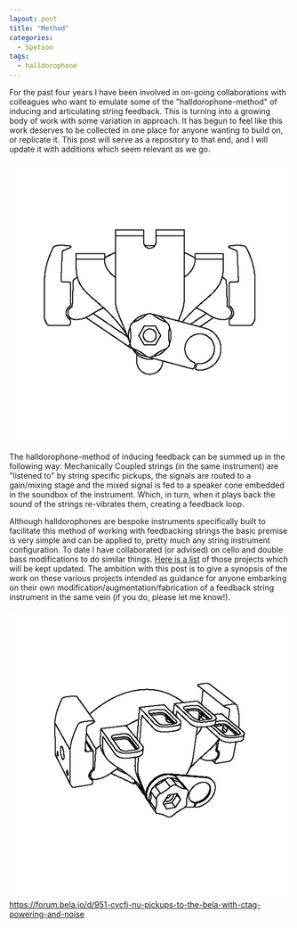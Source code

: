 ```yaml
---
layout: post
title: "Method"
categories:
  - Spetson
tags:
  - halldorophone
---
```

For the past four years I have been involved in on-going collaborations with colleagues who want to emulate some of the "halldorophone-method" of inducing and articulating string feedback. This is turning into a growing body of work with some variation in approach. It has begun to feel like this work deserves to be collected in one place for anyone wanting to build on, or replicate it. This post will serve as a repository to that end, and I will update it with additions which seem relevant as we go.

![Open hardware](/img/bracket1.jpg)

The halldorophone-method of inducing feedback can be summed up in the following way: Mechanically Coupled strings (in the same instrument) are "listened to" by string specific pickups, the signals are routed to a gain/mixing stage and the mixed signal is fed to a speaker cone embedded in the soundbox of the instrument. Which, in turn, when it plays back the sound of the strings re-vibrates them, creating a feedback loop.

Although halldorophones are bespoke instruments specifically built to facilitate this method of working with feedbacking strings the basic premise is very simple and can be applied to, pretty much any string instrument configuration. To date I have collaborated (or advised) on cello and double bass modifications to do similar things. [Here is a list](http://www.halldorophone.info/about) of those projects which will be kept updated. The ambition with this post is to give a synopsis of the work on these various projects intended as guidance for anyone embarking on their own modification/augmentation/fabrication of a feedback string instrument in the same vein (if you do, please let me know!).

![Open hardware](/img/bracket2.jpg)

https://forum.bela.io/d/951-cycfi-nu-pickups-to-the-bela-with-ctag-powering-and-noise
